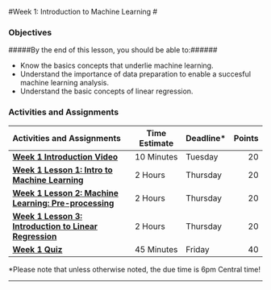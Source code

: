 #Week 1: Introduction to Machine Learning #
### Objectives ###

#####By the end of this lesson, you should be able to:######

- Know the basics concepts that underlie machine learning.
- Understand the importance of data preparation to enable a succesful machine learning analysis.
- Understand the basic concepts of linear regression.

### Activities and Assignments ###

|Activities and Assignments | Time Estimate | Deadline* | Points|
|:------| -----|-------|----------:|
|**[Week 1 Introduction Video][w1v]** | 10 Minutes | Tuesday |20|
|**[Week 1 Lesson 1: Intro to Machine Learning](lesson1.md)**| 2 Hours |Thursday| 20|
|**[Week 1 Lesson 2: Machine Learning: Pre-processing](lesson2.md)**| 2 Hours | Thursday | 20 |
|**[Week 1 Lesson 3: Introduction to Linear Regression](lesson3.md)**| 2 Hours | Thursday| 20 |
|**[Week 1 Quiz][w1q]**| 45 Minutes | Friday | 40|

*Please note that unless otherwise noted, the due time is 6pm Central time!

----------
[w1v]: https://mediaspace.illinois.edu/
[w1q]: https://learn.illinois.edu/mod/quiz/view.php?id=1325077
